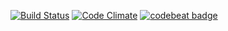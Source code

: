 [![Build Status](https://travis-ci.org/putaring/furry-octo-memory.svg?branch=master)](https://travis-ci.org/putaring/furry-octo-memory)
[![Code Climate](https://codeclimate.com/github/putaring/furry-octo-memory/badges/gpa.svg)](https://codeclimate.com/github/putaring/furry-octo-memory)
[![codebeat badge](https://codebeat.co/badges/1938938a-e2e2-471b-b4e5-2566a0b62154)](https://codebeat.co/projects/github-com-putaring-furry-octo-memory-master)
